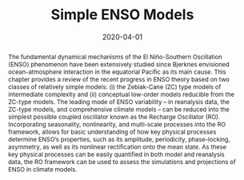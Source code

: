 ---
title: "Simple ENSO Models"
date: 2020-04-01
publishDate: 2019-09-18T01:50:18.496584Z
authors: ["Fei-Fei Jin", "Han-Ching Chen", "**Sen Zhao**", "Michiya Hayashi", "Christina Karamperidou", "Malte F. Stuecker", "Ruihuang Xie", "Licheng Geng"]
publication_types: ["6"]
abstract: "The fundamental dynamical mechanisms of the El Niño-Southern Oscillation (ENSO) phenomenon have been extensively studied since Bjerknes envisioned ocean-atmosphere interaction in the equatorial Pacific as its main cause. This chapter provides a review of the recent progress in ENSO theory based on two classes of relatively simple models: (i) the Zebiak-Cane (ZC) type models of intermediate complexity and (ii) conceptual low-order models reducible from the ZC-type models. The leading mode of ENSO variability – in reanalysis data, the ZC-type models, and comprehensive climate models – can be reduced into the simplest possible coupled oscillator known as the Recharge Oscillator (RO). Incorporating seasonality, nonlinearity, and multi-scale processes into the RO framework, allows for basic understanding of how key physical processes determine ENSO’s properties, such as its amplitude, periodicity, phase-locking, asymmetry, as well as its nonlinear rectification onto the mean state. As these key physical processes can be easily quantified in both model and reanalysis data, the RO framework can be used to assess the simulations and projections of ENSO in climate models."
featured: false
publication: "**_AGU Monograph Series: El Niño Southern Oscillation in a Changing Climate_**. eds: A. Santoso, W. Cai, and M. J. McPhaden, *in press*"
tags: ["ENSO"]
---